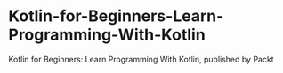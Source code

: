 # Kotlin-for-Beginners-Learn-Programming-With-Kotlin
Kotlin for Beginners: Learn Programming With Kotlin, published by Packt
